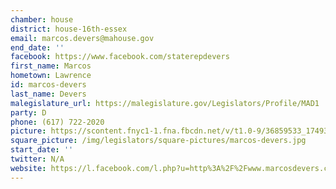 ```yaml
---
chamber: house
district: house-16th-essex
email: marcos.devers@mahouse.gov
end_date: ''
facebook: https://www.facebook.com/staterepdevers
first_name: Marcos
hometown: Lawrence
id: marcos-devers
last_name: Devers
malegislature_url: https://malegislature.gov/Legislators/Profile/MAD1
party: D
phone: (617) 722-2020
picture: https://scontent.fnyc1-1.fna.fbcdn.net/v/t1.0-9/36859533_1749348858435830_5693126919197818880_n.jpg?_nc_cat=103&_nc_ht=scontent.fnyc1-1.fna&oh=c2f1874bcbc069a58a27b0042d24386a&oe=5CD32AD6
square_picture: /img/legislators/square-pictures/marcos-devers.jpg
start_date: ''
twitter: N/A
website: https://l.facebook.com/l.php?u=http%3A%2F%2Fwww.marcosdevers.com%2F%3Ffbclid%3DIwAR2Fjigo7llI6xBTD4ath4lSj6Z2jQRUT4uN4sbQbpiRp796Vx9snOefkh4&h=AT0cDR_g3WIjj8OxgwGcFNcCpGVvPIQMjFITTE_9AzJyF0nLgV5WrW0cxHBoujAMECD_04Z1BRs6ul4MC_hHjuKOi4N2S1Zfs7I0BfmHG8dzpi9Gzst3HuG6ZjOfT_cl6H1Lwzqy-PnZdTAhh6SDE2eBxBKWRdAuF1mJvlBFgzHDc2zvVOxLLIennsTco4yFF_z8L6YZ1iQr5S-_Y8EMfE2yZRtxmsl7ozog4W6Nm2UDj68toJAz1jwJKHuz1QcLhByIxWMnAWm8m1jqOY7CzXt6Ns3u2XRo4fh8lgno572YptPuavUE7ELcn942jf4El8JKVRyzEfp-x3rDNzruCJMwapqQswvYA5WQ4Wj6Fh-9Pbz73KVj9D9JSsHjFEHQvAgFb7xIdVLsYl5-cpTHkwGvVW6Sq_dhgO-3wei-MKVgpFHu7soQjMpESDeJelmK8I0eJ7TovZz1K09V1db_Iq9TX04VEHLLv-o
---
```

